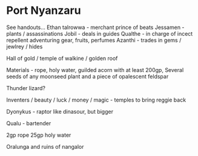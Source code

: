 # Port Nyanzaru
 
 See handouts… 
	Ethan talrowwa - merchant prince of beats
	Jessamen - plants / assassinations
	Jobil - deals in guides
	Qualthe - in charge of incect repellent adventuring gear, fruits, perfumes
	Azanthi - trades in gems / jewlrey / hides

Hall of gold / temple of walkine / golden roof

Materials - rope, holy water, guilded acorn with at least 200gp, Several seeds of any moonseed plant and a piece of opalescent feldspar

Thunder lizard?

Inventers / beauty / luck / money / magic - temples to bring reggie back

Dyonykus - raptor like dinasour, but bigger

Qualu - bartender

2gp rope
25gp holy water

Oralunga and ruins of nangalor

